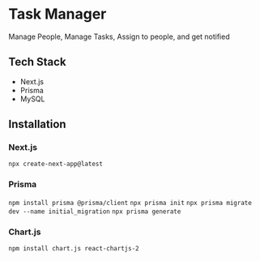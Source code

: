 # Task Manager
Manage People, Manage Tasks, Assign to people, and get notified

## Tech Stack
- Next.js
- Prisma
- MySQL

## Installation

### Next.js
`npx create-next-app@latest`

### Prisma
`npm install prisma @prisma/client`
`npx prisma init`
`npx prisma migrate dev --name initial_migration`
`npx prisma generate`

### Chart.js
`npm install chart.js react-chartjs-2`